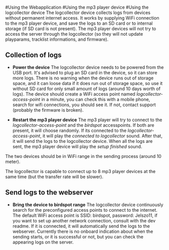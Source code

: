 #Using the Webapplication
#Using the mp3 player device
#Using the logcollector device
The logcollector device collects logs from devices without permanent internet access.
It works by supplying WiFi connection to the mp3 player device, and save the logs to an SD card or to internal storage (if SD card is not present).
The mp3 player devices will not try to access the server through the logcollector (so they will not update playparams, tracklist informations, and firmware).
## Collection of logs
* **Power the device**
The logcollector device needs to be powered from the USB port. It's advised to plug an SD card in the device, so it can store more logs.
There is no warning when the device runs out of storage space, and it can loose data if it does run out of storage space, so use it without SD card for only small amount of logs (around 10 days worth of logs).
The device should create a WiFi access point named *logcollector-access-point* in a minute, you can check this with a mobile phone, search for wifi connections, you should see it. If not, contact support (probably the firmware is broken).

* **Restart the mp3 player device** The mp3 player will try to connect to the *logcollector-access-point* and the *birdspot* accesspoints. If both are present, it will choose randomly. 
If its connected to the *logcollector-access-point*, it will play the *connected to logcollector* sound. After that, it will send the logs to the logcollector device.
When all the logs are sent, the mp3 player device will play the *setup finished* sound. 

The two devices should be in WiFi range in the sending process (around 10 meter). 

The logcollector is capable to connect up to 8 mp3 player devices at the same time (but the transfer rate will be slower).

## Send logs to the webserver
* **Bring the device to birdspot range** The logcollector device continuously search for the preconfigured access points to connect to the internet.
The default WiFi access point is SSID: birdspot, password: Jelszo11, if you want to set up another network connection, consult with the dev readme.
If it is connected, it will automatically send the logs to the webserver. 
Currently there is no onboard indication about when the sending starts, or it is successful or not, but you can check the appearing logs on the server.
